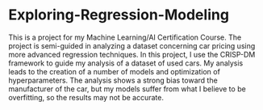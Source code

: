 # Exploring-Regression-Modeling
This is a project for my Machine Learning/AI Certification Course. The project is semi-guided in analyzing a dataset concerning car pricing using more advanced regression techniques.
In this project, I use the CRISP-DM framework to guide my analysis of a dataset of used cars. My analysis leads to the creation of a number of models and optimization of hyperparameters. The analysis shows a strong bias toward the manufacturer of the car, but my models suffer from what I believe to be overfitting, so the results may not be accurate.
